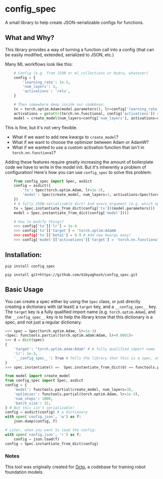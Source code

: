 # config_spec

A small library to help create JSON-serializable configs for functions. 

## What and Why?

This library provides a way of turning a function call into a config (that can be easily modified, extended, serialized to JSON, etc.)

Many ML workflows look like this:
    
```python
    # Config (e.g. from JSON or ml_collections or Hydra, whatever)
    config = {
        'learning_rate': 1e-3,
        'num_layers': 3,
        'activations': 'relu',
    }

    # Then somewhere deep inside our codebase:
    tx = torch.optim.Adam(model.parameters(), lr=config['learning_rate'])
    activations = getattr(torch.nn.functional, config['activations']) # e.g. torch.nn.functional.relu
    model = create_model(num_layers=config['num_layers'], activations=activations) 
```

This is fine, but it's not very flexible. 
- What if we want to add new kwargs to `create_model`?
- What if we want to choose the optimizer between Adam or AdamW?
- What if we wanted to use a custom activation function that isn't in `torch.nn.functional`? 

Adding these features require greatly increasing the amount of boilerplate code we have to write in the model init. But it's inherently a problem of configuration! Here's how you can use `config_spec` to solve this problem:

```python
    from config_spec import Spec, asdict
    config = asdict({
        'tx': Spec(torch.optim.Adam, lr=1e-3),
        'model': Spec(create_model, num_layers=3, activations=Spec(torch.nn.functional.relu)),
    })
    # A fully JSON-serializable dict! And every argument (e.g. which optimizer, activation function, etc.) is specified in the config, and overridable
    tx = Spec.instantiate_from_dict(config['tx'])(model.parameters())  # instantiate returns a functools.partial object
    model = Spec.instantiate_from_dict(config['model'])()

    # How to modify things?
    >>> config['tx']['lr'] = 1e-4
    >>> config['tx']['target'] = 'torch.optim:AdamW
    >>> config['tx']['beta1'] = 0.9 # Add new kwargs easy!
    >>> config['model']['activations']['target'] = 'torch.nn.functional:gelu'
```

## Installation:

```
pip install config_spec 
```

```
pip install git+https://github.com/dibyaghosh/config_spec.git
```

## Basic Usage

You can create a spec either by using the `Spec` class, or just directly creating a dictionary with (at least) a `target` key, and a `__config_spec__` key. The `target` key is a fully qualified import name (e.g. `torch.optim.Adam`), and the `__config_spec__` key is to help the library know that this dictionary is a spec, and not just a regular dictionary.

```python
>>> spec = Spec(torch.optim.Adam, lr=1e-3)
<Spec: functools.partial(torch.optim.adam:Adam, lr=0.0001)>
>>> d = dict(spec)
{
    'target': "torch.optim.adam:Adam" # A fully qualified import name
    'lr': 1e-3,
    '__config_spec__': True # Tells the library that this is a spec, and not just a regular dictionary
}
>>> spec.instantiate() ==  Spec.instantiate_from_dict(d) == functools.partial(torch.optim.Adam, lr=1e-3)
```

```python
from model import create_model
from config_spec import Spec, asdict
config = {
    'model': functools.partial(create_model, num_layers=3),
    'optimizer': functools.partial(torch.optim.Adam, lr=1e-3),
    'num_steps': 1000,
    'batch_size': 32,
} # But this isn't serializable!
config = asdict(config) # a dictionary
with open('config.json', 'w') as f:
    json.dump(config, f)

# Later, when you want to load the config:
with open('config.json', 'r') as f:
    config = json.load(f)
config = Spec.instantiate_from_dict(config)
```


### Notes

This tool was originally created for [Octo](https://github.com/octo-models/octo), a codebase for training robot foundation models.